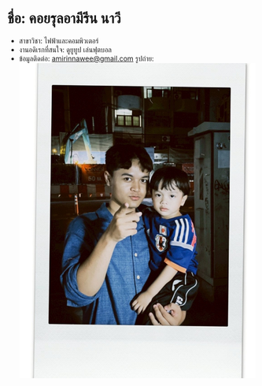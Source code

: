 # ชื่อ: คอยรุลอามีรีน นาวี
- สาขาวิชา: ไฟฟ้าและคอมพิวเตอร์
- งานอดิเรกที่สนใจ: ดูยูทูป เล่นฟุตบอล
- ข้อมูลติดต่อ: amirinnawee@gmail.com
รูปถ่าย: ![รูปโปรไฟล์](img/รูปโปรไฟล์.jpg)
